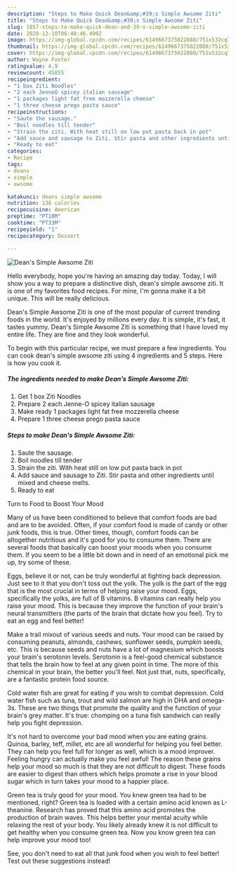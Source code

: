 ```yaml
---
description: "Steps to Make Quick Dean&amp;#39;s Simple Awsome Ziti"
title: "Steps to Make Quick Dean&amp;#39;s Simple Awsome Ziti"
slug: 1857-steps-to-make-quick-dean-and-39-s-simple-awsome-ziti
date: 2020-12-18T06:40:46.490Z
image: https://img-global.cpcdn.com/recipes/6149667375022080/751x532cq70/deans-simple-awsome-ziti-recipe-main-photo.jpg
thumbnail: https://img-global.cpcdn.com/recipes/6149667375022080/751x532cq70/deans-simple-awsome-ziti-recipe-main-photo.jpg
cover: https://img-global.cpcdn.com/recipes/6149667375022080/751x532cq70/deans-simple-awsome-ziti-recipe-main-photo.jpg
author: Wayne Foster
ratingvalue: 4.9
reviewcount: 45855
recipeingredient:
- "1 box Ziti Noodles"
- "2 each JenneO spicey italian sausage"
- "1 packages light fat free mozzerella cheese"
- "1 three cheese prego pasta sauce"
recipeinstructions:
- "Saute the sausage."
- "Boil noodles till tender"
- "Strain the ziti. With heat still on low put pasta back in pot"
- "Add sauce and sausage to Ziti. Stir pasta and other ingredients until mixed and cheese melts."
- "Ready to eat"
categories:
- Recipe
tags:
- deans
- simple
- awsome

katakunci: deans simple awsome 
nutrition: 136 calories
recipecuisine: American
preptime: "PT18M"
cooktime: "PT33M"
recipeyield: "1"
recipecategory: Dessert

---
```



![Dean&#39;s Simple Awsome Ziti](https://img-global.cpcdn.com/recipes/6149667375022080/751x532cq70/deans-simple-awsome-ziti-recipe-main-photo.jpg)

Hello everybody, hope you're having an amazing day today. Today, I will show you a way to prepare a distinctive dish, dean&#39;s simple awsome ziti. It is one of my favorites food recipes. For mine, I'm gonna make it a bit unique. This will be really delicious.



Dean&#39;s Simple Awsome Ziti is one of the most popular of current trending foods in the world. It's enjoyed by millions every day. It is simple, it's fast, it tastes yummy. Dean&#39;s Simple Awsome Ziti is something that I have loved my entire life. They are fine and they look wonderful.


To begin with this particular recipe, we must prepare a few ingredients. You can cook dean&#39;s simple awsome ziti using 4 ingredients and 5 steps. Here is how you cook it.

<!--inarticleads1-->

##### The ingredients needed to make Dean&#39;s Simple Awsome Ziti:

1. Get 1 box Ziti Noodles
1. Prepare 2 each Jenne-O spicey italian sausage
1. Make ready 1 packages light fat free mozzerella cheese
1. Prepare 1 three cheese prego pasta sauce




<!--inarticleads2-->

##### Steps to make Dean&#39;s Simple Awsome Ziti:

1. Saute the sausage.
1. Boil noodles till tender
1. Strain the ziti. With heat still on low put pasta back in pot
1. Add sauce and sausage to Ziti. Stir pasta and other ingredients until mixed and cheese melts.
1. Ready to eat




Turn to Food to Boost Your Mood


Many of us have been conditioned to believe that comfort foods are bad and are to be avoided. Often, if your comfort food is made of candy or other junk foods, this is true. Other times, though, comfort foods can be altogether nutritious and it's good for you to consume them. There are several foods that basically can boost your moods when you consume them. If you seem to be a little bit down and in need of an emotional pick me up, try some of these.

Eggs, believe it or not, can be truly wonderful at fighting back depression. Just see to it that you don't toss out the yolk. The yolk is the part of the egg that is the most crucial in terms of helping raise your mood. Eggs, specifically the yolks, are full of B vitamins. B vitamins can really help you raise your mood. This is because they improve the function of your brain's neural transmitters (the parts of the brain that dictate how you feel). Try to eat an egg and feel better!

Make a trail mixout of various seeds and nuts. Your mood can be raised by consuming peanuts, almonds, cashews, sunflower seeds, pumpkin seeds, etc. This is because seeds and nuts have a lot of magnesium which boosts your brain's serotonin levels. Serotonin is a feel-good chemical substance that tells the brain how to feel at any given point in time. The more of this chemical in your brain, the better you'll feel. Not just that, nuts, specifically, are a fantastic protein food source.

Cold water fish are great for eating if you wish to combat depression. Cold water fish such as tuna, trout and wild salmon are high in DHA and omega-3s. These are two things that promote the quality and the function of your brain's grey matter. It's true: chomping on a tuna fish sandwich can really help you fight depression. 

It's not hard to overcome your bad mood when you are eating grains. Quinoa, barley, teff, millet, etc are all wonderful for helping you feel better. They can help you feel full for longer as well, which is a mood improver. Feeling hungry can actually make you feel awful! The reason these grains help your mood so much is that they are not difficult to digest. These foods are easier to digest than others which helps promote a rise in your blood sugar which in turn takes your mood to a happier place.

Green tea is truly good for your mood. You knew green tea had to be mentioned, right? Green tea is loaded with a certain amino acid known as L-theanine. Research has proved that this amino acid promotes the production of brain waves. This helps better your mental acuity while relaxing the rest of your body. You likely already knew it is not difficult to get healthy when you consume green tea. Now you know green tea can help improve your mood too!

See, you don't need to eat all that junk food when you wish to feel better! Test out  these suggestions  instead!

